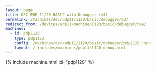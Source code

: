 ```yaml
---
layout: page
title: DEC PDP-11/20 BASIC with Debugger (v3)
permalink: /machines/dec/pdp11/1120/basic/debugger/v3/
redirect_from: /devices/pdp11/machine/1120/basic/debugger/new/
machines:
  - id: pdp1120
    type: pdp11v3
    config: /machines/dec/pdp11/1120/basic/debugger/pdp1120.json
    layout: /_includes/machines/pdp11/1120-debug.html
---
```


{% include machine.html id="pdp1120" %}
